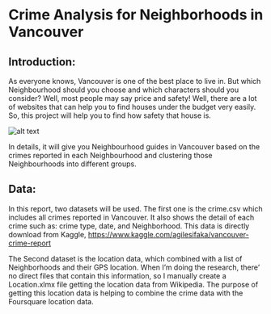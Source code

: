 # Crime Analysis for Neighborhoods in Vancouver

## Introduction:

As everyone knows, Vancouver is one of the best place to live in. But which Neighbourhood should you choose and which characters should you consider? Well, most people may say price and safety! Well, there are a lot of websites that can help you to find houses under the budget very easily. So, this project will help you to find how safety that house is.


![alt text](https://www.globalmicrobialidentifier.org/-/media/Sites/gmi/News-and-events/2020/Vancouver-700.ashx?h=259&la=da&mw=460&w=460&hash=E269E3BFB70D7E32714BAC63D58A609AEED6A45E/to/img.png)  


In details, it will give you Neighbourhood guides in Vancouver based on the crimes reported in each Neighbourhood and clustering those Neighbourhoods into different groups. 




## Data:

In this report, two datasets will be used. The first one is the crime.csv which includes all crimes reported in Vancouver. It also shows the detail of each crime such as: crime type, date, and Neighborhood. This data is directly download from Kaggle, https://www.kaggle.com/agilesifaka/vancouver-crime-report


The Second dataset is the location data, which combined with a list of Neighborhoods and their GPS location. When I’m doing the research, there’ no direct files that contain this information, so I manually create a Location.xlmx file getting the location data from Wikipedia. The purpose of getting this location data is helping to combine the crime data with the Foursquare location data.



